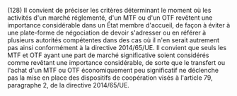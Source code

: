 (128) Il convient de préciser les critères déterminant le moment où les activités d'un marché réglementé, d'un MTF ou d'un OTF revêtent une importance considérable dans un État membre d'accueil, de façon à éviter à une plate-forme de négociation de devoir s'adresser ou en référer à plusieurs autorités compétentes dans des cas où il n'en serait autrement pas ainsi conformément à la directive 2014/65/UE. Il convient que seuls les MTF et OTF ayant une part de marché significative soient considérés comme revêtant une importance considérable, de sorte que le transfert ou l'achat d'un MTF ou OTF économiquement peu significatif ne déclenche pas la mise en place des dispositifs de coopération visés à l'article 79, paragraphe 2, de la directive 2014/65/UE.